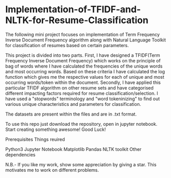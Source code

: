 # Implementation-of-TFIDF-and-NLTK-for-Resume-Classification
The following mini project focuses on implementation of Term Frequency Inverse Document Frequency algorithm along with Natural Language Toolkit for classification of resumes based on certain parameters.

This project is divided into two parts. First, I have designed a TFIDF(Term Frequency Inverse Document Frequency) which works on the principle of bag of words where I have calculated the frequencies of the unique words and most occurring words. Based on these criteria I have calculated the log function which gives me the respective values for each of unique and most occurring words/token within the document. Secondly, I have applied this particular TFIDF algorithm on other resume sets and have categorised different impacting factors required for resume classification/selection. I have used a "stopwords" terminology and "word tokeninizing" to find out various unique characteristics and parameters for classification.

The datasets are present within the files and are in .txt format.

To use this repo just download the repository, open in jupyter notebook. Start creating something awesome! Good Luck!

Prerequisites
Things reuired

Python3
Jupyter Notebook
Matplotlib
Pandas
NLTK toolkit
Other dependencies


N.B.- If you like my work, show some appreciation by giving a star. This motivates me to work on different problems.
